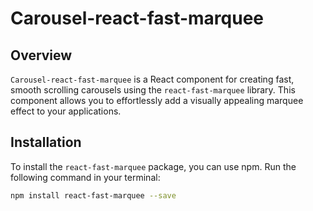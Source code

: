# Carousel-react-fast-marquee

## Overview
`Carousel-react-fast-marquee` is a React component for creating fast, smooth scrolling carousels using the `react-fast-marquee` library. This component allows you to effortlessly add a visually appealing marquee effect to your applications.

## Installation

To install the `react-fast-marquee` package, you can use npm. Run the following command in your terminal:

```bash
npm install react-fast-marquee --save
